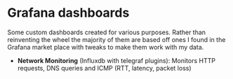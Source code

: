 # Grafana dashboards

Some custom dashboards created for various purposes. Rather than reinventing the wheel the majority of them are based off ones I found in the Grafana market place with tweaks to make them work with my data.

- **Network Monitoring** (Influxdb with telegraf plugins): Monitors HTTP requests, DNS queries and ICMP (RTT, latency, packet loss)





<!-- | Name | Grafana ID | Data source | Description |
| ---- | ---------- | ----------- | ----------- |
| Network Monitoring | N/A | Influxdb (telegraf plugins) | Monitors HTTP requests, DNS queries and ICMP (RTT, latency, packet loss) | 
| Server (phone) Monitoring | 1860 | Prometheus (node-exporter) | Monitors oneplus phone running pmOS, includes battery, CPU, Memory, Disk and networking |
| K3s Node Monitoring | 8171 | Prometheus | Monitors CPU, load, Memory, disk and networking of K3s nodes |
| K3s Pod Monitoring | 19972 | Prometheus (cAdvisor) | Monitors CPU, memory, networking and processes for all and indivdual K3s pods |
| Prometheus Scraping | 10876 | Prometheus | Scrape instances and times for troubleshooting prometheus metric collection | 
| Teltonika Dashboard | 20004 | Prometheus (snmp-exporter) | Monitors CPU, load, signal and traffic for Teltonika RUT950 4G WiFi router | -->

